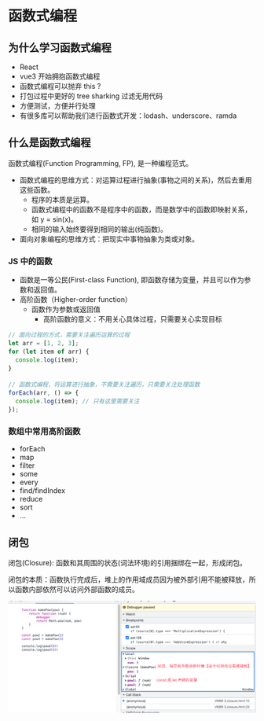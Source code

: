 # 函数式编程

## 为什么学习函数式编程

- React
- vue3 开始拥抱函数式编程
- 函数式编程可以抛弃 this ?
- 打包过程中更好的 tree sharking 过滤无用代码
- 方便测试，方便并行处理
- 有很多库可以帮助我们进行函数式开发：lodash、underscore、ramda

## 什么是函数式编程

函数式编程(Function Programming, FP), 是一种编程范式。

- 函数式编程的思维方式：对运算过程进行抽象(事物之间的关系)，然后去重用这些函数。
  - 程序的本质是运算。
  - 函数式编程中的函数不是程序中的函数，而是数学中的函数即映射关系，如 y = sin(x)。
  - 相同的输入始终要得到相同的输出(纯函数)。
- 面向对象编程的思维方式：把现实中事物抽象为类或对象。

### JS 中的函数

- 函数是一等公民(First-class Function), 即函数存储为变量，并且可以作为参数和返回值。
- 高阶函数（Higher-order function）
  - 函数作为参数或返回值
	- 高阶函数的意义：不用关心具体过程，只需要关心实现目标

```js
// 面向过程的方式，需要关注遍历运算的过程
let arr = [1, 2, 3];
for (let item of arr) {
  console.log(item);
}

// 函数式编程，将运算进行抽象，不需要关注遍历，只需要关注处理函数
forEach(arr, () => {
  console.log(item); // 只有这里需要关注
});
```

### 数组中常用高阶函数

- forEach
- map
- filter
- some
- every
- find/findIndex
- reduce
- sort
- ...

## 闭包

闭包(Closure): 函数和其周围的状态(词法环境)的引用捆绑在一起，形成闭包。

闭包的本质：函数执行完成后，堆上的作用域成员因为被外部引用不能被释放，所以函数内部依然可以访问外部函数的成员。

![](./imgs/2022-04-05-22-50-25.png)
